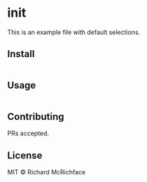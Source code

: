 # init

This is an example file with default selections.

## Install

```
```

## Usage

```
```

## Contributing

PRs accepted.

## License

MIT © Richard McRichface
